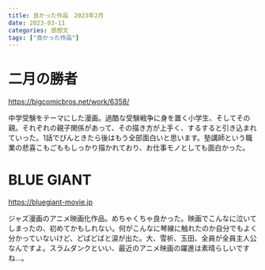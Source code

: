 ```yaml
---
title: 良かった作品　2023年2月
date: 2023-03-11
categories: 感想文
tags: ["良かった作品"]
---
```


# 二月の勝者

https://bigcomicbros.net/work/6358/

中学受験をテーマにした漫画。過酷な受験戦争に身を置く小学生、そしてその親。それぞれの親子関係があって、その描き方が上手く、するすると引き込まれていった。1話でぴんときたら後はもう全部面白いと思います。塾講師という職業の悲喜こもごももしっかり描かれており、お仕事モノとしても面白かった。

# BLUE GIANT 

https://bluegiant-movie.jp

ジャズ漫画のアニメ映画化作品。めちゃくちゃ良かった。映画でこんなに泣いてしまったの、初めてかもしれない。何がこんなに琴線に触れたのか自分でもよく分かっていないけど、どばどばと涙が出た。大、雪祈、玉田、全員が全員主人公なんですよ。スラムダンクといい、最近のアニメ映画の躍進は素晴らしいですね...。
